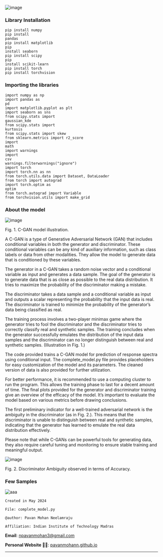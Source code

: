 ![image](https://github.com/PavanMohanN/conditional_GAN_depl/assets/65588614/2cf7b55b-dd8c-4acb-8ed8-9b867d77dd26)


<h3>Library Installation </h3>

<code>pip install numpy</code><br>
<code>pip install pandas</code><br>
<code>pip install matplotlib</code><br>
<code>pip install seaborn</code><br>
<code>pip install scipy</code><br>
<code>pip install scikit-learn</code><br>
<code>pip install torch</code><br>
<code>pip install torchvision</code>

<h3> Importing the libraries </h3>

<code>import numpy as np</code><br>
<code>import pandas as pd</code><br>
<code>import matplotlib.pyplot as plt</code><br>
<code>import seaborn as sns</code><br>
<code>from scipy.stats import gaussian_kde</code><br>
<code>from scipy.stats import kurtosis</code><br>
<code>from scipy.stats import skew</code><br>
<code>from sklearn.metrics import r2_score</code><br>
<code>import math</code><br>
<code>import warnings</code><br>
<code>import csv</code><br>
<code>warnings.filterwarnings("ignore")</code><br>
<code>import torch</code><br>
<code>import torch.nn as nn</code><br>
<code>from torch.utils.data import Dataset, DataLoader</code><br>
<code>from torch import autograd</code><br>
<code>import torch.optim as optim</code><br>
<code>from torch.autograd import Variable</code><br>
<code>from torchvision.utils import make_grid</code>


<h3>About the model </h3>

![image](https://github.com/PavanMohanN/conditional_GAN_depl/assets/65588614/ff2cb625-9ff6-4666-97d1-ad286af88ac4)



Fig. 1. C-GAN model illustration.


A C-GAN is a type of Generative Adversarial Network (GAN) that includes conditional variables in both the generator and discriminator. These conditional variables can be any kind of auxiliary information, such as class labels or data from other modalities. They allow the model to generate data that is conditioned by these variables.

The generator in a C-GAN takes a random noise vector and a conditional variable as input and generates a data sample. The goal of the generator is to generate data that is as close as possible to the real data distribution. It tries to maximize the probability of the discriminator making a mistake.

The discriminator takes a data sample and a conditional variable as input and outputs a scalar representing the probability that the input data is real. The discriminator is trained to minimize the probability of the generator’s data being classified as real.

The training process involves a two-player minimax game where the generator tries to fool the discriminator and the discriminator tries to correctly classify real and synthetic samples. The training concludes when the generator successfully emulates the distribution of the input data samples and the discriminator can no longer distinguish between real and synthetic samples. (Illustration in Fig. 1.)

The code provided trains a C-GAN model for prediction of response spectra using conditional input. The complete_model.py file provides placeholders for easy customization of the model and its parameters. The cleaned version of data is also provided for further utilization.

For better performance, it is recommended to use a computing cluster to run the program. This allows the training phase to last for a decent amount of time. The final plots provided for the generator and discriminator training give an overview of the efficacy of the model. It’s important to evaluate the model based on various metrics before drawing conclusions.

The first preliminary indicator for a well-trained adversarial network is the ambiguity in the discriminator (as in Fig. 2.). This means that the discriminator is unable to distinguish between real and synthetic samples, indicating that the generator has learned to emulate the real data distribution effectively.

Please note that while C-GANs can be powerful tools for generating data, they also require careful tuning and monitoring to ensure stable training and meaningful output.

![image](https://github.com/PavanMohanN/conditional_GAN_depl/assets/65588614/d536ec2d-f9d6-4bf6-ace5-f87bf667cec1)


Fig. 2. Discriminator Ambiguity observed in terms of Accuracy.

<h3>Few Samples </h3>

![aaa](https://github.com/PavanMohanN/conditional_GAN_depl/assets/65588614/7002d1e3-297b-43ae-9522-a1a0c9be9751)

`Created in May 2024`

`File: complete_model.py`

`@author: Pavan Mohan Neelamraju`

`Affiliation: Indian Institute of Technology Madras`

**Email**: npavanmohan3@gmail.com

**Personal Website 🔴🔵**: [pavanmohann.github.io](https://pavanmohann.github.io/)


---

